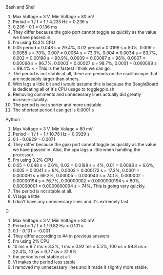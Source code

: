 Bash and Shell
1) Max Voltage = 3 V, Min Voltage = 80 mV
2) Period = 1 / f = 1 / 4.235 Hz = 0.236 s
3) 0.236 - 0.1 = 0.136 ms
4) They differ because the gpio port cannot toggle as quickly as the value we have passed in.
5) I'm using 18.3% CPU
6) 0.05 period = 0.048 s = 29.4%, 0.02 period = 0.0198 s = 50%, 0.009 = 0.0088 s = 70%, 0.007 = 0.0064 s = 73.3%, 0.004 = 0.0034 s = 83.7%, 0.002 = 0.00198 s = 90.9%, 0.0009 = 0.00087 s = 96%, 0.0007 = 0.00066 s = 96.7%, 0.0003 = 0.00027 s = 98.7%, 0.0001 = 0.000098 s = 99.4% < - This is the fastest I think we can go.
7) The period is not stable at all, there are periods on the oscilloscope that are noticeably larger than others.
8) With lags a little bit and I would assume this is because the BeagleBoard is dedicating all of it's CPU usage to togglegpio.sh
9) Removing comments and unnecessary lines actually did greatly increase stability.
10) The period is not shorter and more unstable
11) The shortest period I can get is 0.0001 s

Python
1) Max Voltage = 3 V, Min Volage = 80 mV
2) Period = 1 / f = 1 / 10.76 Hz = 0.0929 s
3) 0.1 - 0.0929 = 0.0071
4) They differ because the gpio port cannot toggle as quickly as the value we have passed in. Also, the cpu lags a little when handling the processor.
5) I'm using 3.2% CPU
6) 0.05 = 0.048 s = 2.6%, 0.02 = 0.0198 s = 4%, 0.01 = 0.0098 s = 6.6%, 0.005 = 0.0041 s = 8%, 0.0002 = 0.000172 s = 17.2%, 0.0001 = 0.000091 s = 69.2%, 0.00005 = 0.000043 s = 74.1%, 0.000002 = 0.00000194 s = 76.7%, 0.00000002 = 0.0000000194 s = 80%, 0.00000001 = 0.0000000094 s = 74%, This is going very quickly.
7) The period is not stable at all.
8) Vi lags a little
9) I don't have any unnecessary lines and it's extremely fast

C
1) Max Voltage = 3 V, Min Voltage = 80 mV
2) Period =  1 / f = 1 / 9.82 Hz = 0.101 s
3) 0.1 - 0.101 = -0.001
4) They differ according to #4 in previous answers
5) I'm using 2% CPU
6) 10 ms = 9.7 ms = 3.3%, 1 ms = 0.92 ms = 5.5%, 100 us = 99.8 us = 22.4%, 10 us = 9.77 us = 31.6%
7) the period is not stable at all.
8) Vi makes the period less stable
9) I removed my unnecessary lines and it made it slightly more stable.
